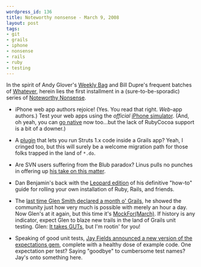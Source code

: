 ```yaml
---
wordpress_id: 136
title: Noteworthy nonsense - March 9, 2008
layout: post
tags:
- git
- grails
- iphone
- nonsense
- rails
- ruby
- testing
---
```

In the spirit of Andy Glover's [Weekly Bag](http://thediscoblog.com/2008/03/08/the-weekly-bag-march-7/ "The Disco Blog - The weekly bag - March 7") and Bill Dupre's frequent batches of [Whatever](http://wpdupre.blogspot.com/2008/03/whatever.html "whatever"), herein lies the first installment in a (sure-to-be-sporadic) series of [Noteworthy Nonsense](http://jasonrudolph.com/blog/tag/nonsense/ "jasonrudolph.com - Blog Category - Noteworthy Nonsense").  

* iPhone web app authors rejoice!  (Yes. You read that right.  *Web*-app authors.)  Test your web apps using the *official* [iPhone simulator](http://developer.apple.com/iphone/program/ "Apple Developer Connection - iPhone Dev Center - iPhone Developer Program").  (And, oh yeah, you can [go native](http://developer.apple.com/iphone/program/details.html "Apple Developer Connection - iPhone Dev Center - iPhone Developer Program Details") now too...but the lack of RubyCocoa support is a bit of a downer.)

* A [plugin](http://docs.codehaus.org/display/GRAILS/Struts+1+Plugin "Grails Struts 1.X Plugin") that lets you run Struts 1.x code inside a Grails app?  Yeah, I cringed too, but this will surely be a welcome migration path for those folks trapped in the land of <code>*.do</code>.  

* Are SVN users suffering from the Blub paradox?  Linus pulls no punches in offering up [his take on this matter](http://www.youtube.com/watch?v=4XpnKHJAok8 "YouTube - Tech Talk: Linus Torvalds on git").  

* Dan Benjamin's back with the [Leopard edition](http://hivelogic.com/articles/ruby-rails-leopard/ "Hivelogic: Installing Ruby, Rubygems, Rails, and Mongrel on Mac OS X 10.5 (Leopard)") of his definitive "how-to" guide for rolling your own installation of Ruby, Rails, and friends.  

* The [last time Glen Smith declared a month o' Grails](http://blogs.bytecode.com.au:80/glen/2007/02/27/grails-challenge--pens-down.html "Glen Smith - Grails Challenge: Pens Down"), he showed the community just how very much is possible with merely an hour a day.  Now Glen's at it again, but this time it's [MockFor(March)](http://blogs.bytecode.com.au/glen/2008/03/04/mockfor-march---overcoming-grails-testing-inertia.html "Glen Smith - MockFor(March): Overcoming Grails testing inertia").  If history is any indicator, expect Glen to blaze new trails in the land of Grails unit testing.  Glen: [It takes GUTs](http://alistair.cockburn.us/index.php/The_modern_programming_professional_has_GUTs "Alistair Cockburn - The modern programming professional has GUTs"), but I'm rootin' for you!

* Speaking of good unit tests, [Jay Fields announced a new version of the expectations gem](http://blog.jayfields.com/2008/03/ruby-expectations-gem-version-023.html "Jay Fields Thoughts: Ruby: expectations gem version 0.2.3"), complete with a healthy dose of example code.  One expectation per test?  Saying "goodbye" to cumbersome test names?  Jay's onto something here.
